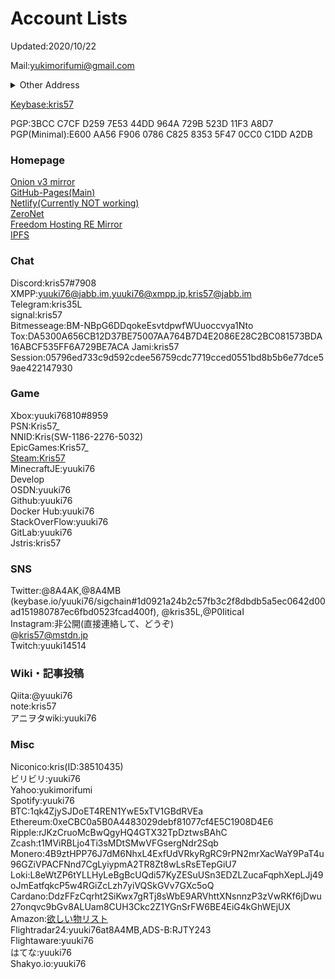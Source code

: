 # Account Lists
  
Updated:2020/10/22  
  
Mail:yukimorifumi@gmail.com
<details>
  <summary>Other Address</summary>
yuuki76.op@gmail.com<br>
yuuki76@protonmail.com<br>
kris319@protonmail.com<br>
kris57@outlook.jp<br>
yuuki76@cock.li<br>
kris57@hitler.rocks<br>
kris@kris.fail<br>
</details>
  
[Keybase:kris57](https://keybase.io/kris57)  
  
PGP:3BCC C7CF D259 7E53 44DD  964A 729B 523D 11F3 A8D7  
PGP(Minimal):E600 AA56 F906 0786 C825  8353 5F47 0CC0 C1DD A2DB  
  

### Homepage  

  
[Onion v3 mirror](http://krisc4dg3l4wnukcsttijbgzaa53nbclto7dkwinejsg5wyajt5tpbid.onion/)  
[GitHub-Pages(Main)](https://kris.fail)  
[Netlify(Currently NOT working)](https://yuuki76.netlify.app)  
[ZeroNet](http://127.0.0.1:43110/16BY32M366k57cR5KRnCAKxXDX4PnHUVnP)  
[Freedom Hosting RE Mirror](http://kris5kix477vlnr7vpufa3vdu3ncmlor6dellplxzaoy3levwchatrqd.onion/)  
[IPFS](https://ipfs.io/ipfs/QmfMJJutVGN6AXZefhGjo2qb7HagGGfRrkWzaEeVxJpyUp)  
  
  
### Chat  
  
Discord:kris57#7908  
XMPP:yuuki76@jabb.im,yuuki76@xmpp.jp,kris57@jabb.im  
Telegram:kris35L  
signal:kris57  
Bitmesseage:BM-NBpG6DDqokeEsvtdpwfWUuoccvya1Nto  
Tox:DA5300A656CB12D37BE75007AA764B7D4E2086E28C2BC081573BDA16ABCF535FF6A729BE7ACA
Jami:kris57
Session:05796ed733c9d592cdee56759cdc7719cced0551bd8b5b6e77dce59ae422147930
  
### Game  
  
Xbox:yuuki76810#8959  
PSN:Kris57_  
NNID:Kris(SW-1186-2276-5032)  
EpicGames:Kris57_  
[Steam:Kris57](https://steamcommunity.com/profiles/76561198962686954)  
MinecraftJE:yuuki76  
Develop  
OSDN:yuuki76  
Github:yuuki76  
Docker Hub:yuuki76  
StackOverFlow:yuuki76  
GitLab:yuuki76  
Jstris:kris57
  
### SNS  
  
Twitter:@8A4AK,@8A4MB  
(keybase.io/yuuki76/sigchain#1d0921a24b2c57fb3c2f8dbdb5a5ec0642d00ad151980787ec6fbd0523fcad400f),
@kris35L,@P0IiticaI  
Instagram:非公開(直接連絡して、どうぞ)  
@kris57@mstdn.jp  
Twitch:yuuki14514  
  
### Wiki・記事投稿  
  
Qiita:@yuuki76  
note:kris57  
アニヲタwiki:yuuki76  
  
### Misc  
  
Niconico:kris(ID:38510435)  
ビリビリ:yuuki76  
Yahoo:yukimorifumi  
Spotify:yuuki76  
BTC:1qk4ZjySJDoET4REN1YwE5xTV1GBdRVEa  
Ethereum:0xeCBC0a5B0A4483029debf81077cf4E5C1908D4E6  
Ripple:rJKzCruoMcBwQgyHQ4GTX32TpDztwsBAhC  
Zcash:t1MViRBLjo4Ti3sMDtSMwVFGsergNdr2Sqb  
Monero:4B9ztHPP76J7dM6NhxL4ExfUdVRkyRgRC9rPN2mrXacWaY9PaT4u96GZiVPACFNnd7CgLyiypmA2TR8Zt8wLsRsETepGiU7  
Loki:L8eWtZP6tYLLHyLeBgBcUQdi57KyZESuUSn3EDZLZucaFqphXepLJj49oJmEatfqkcP5w4RGiZcLzh7yiVQSkGVv7GXc5oQ  
Cardano:DdzFFzCqrht2SiKwx7gRTj8sWbE9ARVhttXNsnnzP3zVwRKf6jDwu27onqvc9bGv8ALUam8CUH3Ckc2Z1YGnSrFW6BE4EiG4kGhWEjUX  
Amazon:[欲しい物リスト](https://amazon.jp/hz/wishlist/ls/3F5PGKBJUIAEG)  
Flightradar24:yuuki76at8A4MB,ADS-B:RJTY243  
Flightaware:yuuki76  
はてな:yuuki76  
Shakyo.io:yuuki76  
